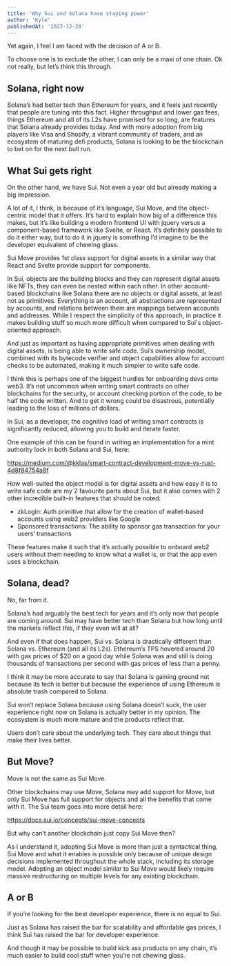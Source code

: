 ```yaml
---
title: 'Why Sui and Solana have staying power'
author: 'Kyle'
publishedAt: '2023-12-28'
---
```


Yet again, I feel I am faced with the decision of A or B.

To choose one is to exclude the other, I can only be a maxi of one chain. Ok not really, but let’s think this through.

## Solana, right now

Solana’s had better tech than Ethereum for years, and it feels just recently that people are tuning into this fact. Higher throughput and lower gas fees, things Ethereum and all of its L2s have promised for so long, are features that Solana already provides today. And with more adoption from big players like Visa and Shopify, a vibrant community of traders, and an ecosystem of maturing defi products, Solana is looking to be the blockchain to bet on for the next bull run.

## What Sui gets right

On the other hand, we have Sui. Not even a year old but already making a big impression.

A lot of it, I think, is because of it’s language, Sui Move, and the object-centric model that it offers. It’s hard to explain how big of a difference this makes, but it’s like building a modern frontend UI with jquery versus a component-based framework like Svelte, or React. It’s definitely possible to do it either way, but to do it in jquery is something I’d imagine to be the developer equivalent of chewing glass.

Sui Move provides 1st class support for digital assets in a similar way that React and Svelte provide support for components.

In Sui, objects are the building blocks and they can represent digital assets like NFTs, they can even be nested within each other. In other account-based blockchains like Solana there are no objects or digital assets, at least not as primitives. Everything is an account, all abstractions are represented by accounts, and relations between them are mappings between accounts and addresses. While I respect the simplicity of this approach, in practice it makes building stuff so much more difficult when compared to Sui's object-oriented approach.

And just as important as having appropriate primitives when dealing with digital assets, is being able to write safe code. Sui’s ownership model, combined with its bytecode verifier and object capabilities allow for account checks to be automated, making it much simpler to write safe code.

I think this is perhaps one of the biggest hurdles for onboarding devs onto web3. It’s not uncommon when writing smart contracts on other blockchains for the security, or account checking portion of the code, to be half the code written. And to get it wrong could be disastrous, potentially leading to the loss of millions of dollars.

In Sui, as a developer, the cognitive load of writing smart contracts is significantly reduced, allowing you to build and iterate faster.

One example of this can be found in writing an implementation for a mint authority lock in both Solana and Sui, here:

https://medium.com/@kklas/smart-contract-development-move-vs-rust-4d8f84754a8f

How well-suited the object model is for digital assets and how easy it is to write safe code are my 2 favourite parts about Sui, but it also comes with 2 other incredible built-in features that should be noted:

- zkLogin: Auth primitive that allow for the creation of wallet-based accounts using web2 providers like Google
- Sponsored transactions: The ability to sponsor gas transaction for your users’ transactions

These features make it such that it’s actually possible to onboard web2 users without them needing to know what a wallet is, or that the app even uses a blockchain.

## Solana, dead?

No, far from it.

Solana’s had arguably the best tech for years and it’s only now that people are coming around. Sui may have better tech than Solana but how long until the markets reflect this, if they even will at all?

And even if that does happen, Sui vs. Solana is drastically different than Solana vs. Ethereum (and all its L2s). Ethereum’s TPS hovered around 20 with gas prices of $20 on a good day while Solana was and still is doing thousands of transactions per second with gas prices of less than a penny.

I think it may be more accurate to say that Solana is gaining ground not because its tech is better but because the experience of using Ethereum is absolute trash compared to Solana.

Sui won’t replace Solana because using Solana doesn’t suck, the user experience right now on Solana is actually better in my opinion. The ecosystem is much more mature and the products reflect that.

Users don’t care about the underlying tech. They care about things that make their lives better.

## But Move?

Move is not the same as Sui Move.

Other blockchains may use Move, Solana may add support for Move, but only Sui Move has full support for objects and all the benefits that come with it. The Sui team goes into more detail here:

https://docs.sui.io/concepts/sui-move-concepts

But why can’t another blockchain just copy Sui Move then?

As I understand it, adopting Sui Move is more than just a syntactical thing, Sui Move and what it enables is possible only because of unique design decisions implemented throughout the whole stack, including its storage model. Adopting an object model similar to Sui Move would likely require massive restructuring on multiple levels for any existing blockchain.

## A or B

If you’re looking for the best developer experience, there is no equal to Sui.

Just as Solana has raised the bar for scalability and affordable gas prices, I think Sui has raised the bar for developer experience.

And though it may be possible to build kick ass products on any chain, it’s much easier to build cool stuff when you’re not chewing glass.
